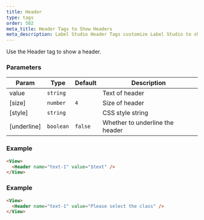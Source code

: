 ```yaml
---
title: Header
type: tags
order: 502
meta_title: Header Tags to Show Headers
meta_description: Label Studio Header Tags customize Label Studio to show headers for machine learning and data science projects.
---
```


Use the Header tag to show a header.

### Parameters

| Param | Type | Default | Description |
| --- | --- | --- | --- |
| value | <code>string</code> |  | Text of header |
| [size] | <code>number</code> | <code>4</code> | Size of header |
| [style] | <code>string</code> |  | CSS style string |
| [underline] | <code>boolean</code> | <code>false</code> | Whether to underline the header |

### Example
```html
<View>
  <Header name="text-1" value="$text" />
</View>
```
### Example
```html
<View>
  <Header name="text-1" value="Please select the class" />
</View>
```
